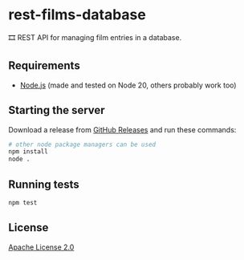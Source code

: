 # rest-films-database
🎞️ REST API for managing film entries in a database.

## Requirements
- [Node.js](https://nodejs.org) (made and tested on Node 20, others probably work too)

## Starting the server
Download a release from [GitHub Releases](https://github.com/PixelBedrock2/rest-films-database/releases) and run these commands:
```bash
# other node package managers can be used
npm install
node .
```

## Running tests
```bash
npm test
```

## License
[Apache License 2.0](./LICENSE.txt)
